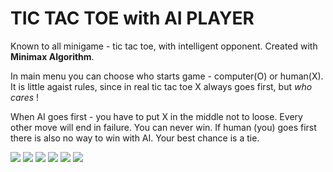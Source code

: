# TIC TAC TOE with AI PLAYER

Known to all minigame - tic tac toe, with intelligent opponent. Created with **Minimax Algorithm**. 

In main menu you can choose who starts game - computer(O) or human(X). It is little agaist rules, since in real tic tac toe X always goes first, but *who cares* !

When AI goes first - you have to put X in the middle not to loose. Every other move will end in failure. You can never win.
If human (you) goes first there is also no way to win with AI. Your best chance is a tie. 

![](tic_tac_toe_ai/presentation/game0.gif)
![](https://im4.ezgif.com/tmp/ezgif-4-54f35a9428.gif)
![](tic_tac_toe_ai/presentation/game2.gif)
![](tic_tac_toe_ai/presentation/game3.gif)
![](tic_tac_toe_ai/presentation/game4.gif)
![](tic_tac_toe_ai/presentation/game5.gif)
